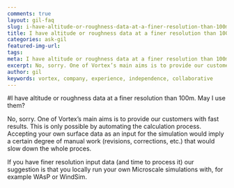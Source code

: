 ```yaml
---
comments: true
layout: gil-faq
slug: i-have-altitude-or-roughness-data-at-a-finer-resolution-than-100m-may-i-use-them
title: I have altitude or roughness data at a finer resolution than 100m. May I use them?
categories: ask-gil
featured-img-url:
tags:
meta: I have altitude or roughness data at a finer resolution than 100m. May I use them?
excerpt: No, sorry. One of Vortex’s main aims is to provide our customers with fast results.
author: gil
keywords: vortex, company, experience, independence, collaborative
---
```


#I have altitude or roughness data at a finer resolution than 100m. May I use them?

No, sorry. One of Vortex’s main aims is to provide our customers with fast results. This is only possible by automating the calculation process. Accepting your own surface data as an input for the simulation would imply a certain degree of manual work (revisions, corrections, etc.) that would slow down the whole proces.

If you have finer resolution input data (and time to process it) our suggestion is that you locally run your own Microscale simulations with, for example WAsP or WindSim.